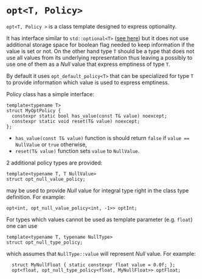 # `opt<T, Policy>`

`opt<T, Policy >` is a class template designed to express optionality.

It has interface similar to `std::optional<T>` ([see here](http://en.cppreference.com/w/cpp/utility/optional))
but it does not use additional storage space for boolean flag needed to keep information if
the value is set or not. On the other hand type `T` should be a type that does not use all
values from its underlying representation thus leaving a possibly to use one of them as a _Null_
value that express emptiness of type `T`.

By default it uses `opt_default_policy<T>` that can be specialized for type `T` to provide information
which value is used to express emptiness.

Policy class has a simple interface:

```
template<typename T>
struct MyOptPolicy {
  constexpr static bool has_value(const T& value) noexcept;
  constexpr static void reset(T& value) noexcept;
};
```

- `has_value(const T& value)` function is should return `false` if `value == NullValue` or `true`
otherwise,
- `reset(T& value)` function sets `value` to `NullValue`.

2 additional policy types are provided:
```
template<typename T, T NullValue>
struct opt_null_value_policy;
```
may be used to provide _Null_ value for integral type right in the class type definition. For example:
```
opt<int, opt_null_value_policy<int, -1>> optInt;
```

For types which values cannot be used as template parameter (e.g. `float`) one can use
```
template<typename T, typename NullType>
struct opt_null_type_policy;
```
which assumes that `NullType::value` will represent _Null_ value. For example:
```
  struct MyNullFloat { static constexpr float value = 0.0f; };
  opt<float, opt_null_type_policy<float, MyNullFloat>> optFloat;
```
